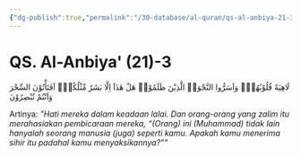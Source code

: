 ```yaml
---
{"dg-publish":true,"permalink":"/30-database/al-quran/qs-al-anbiya-21-3/"}
---
```



# QS. Al-Anbiya' (21)-3
لَاهِيَةً قُلُوْبُهُمْۗ وَاَسَرُّوا النَّجْوَىۖ الَّذِيْنَ ظَلَمُوْاۖ هَلْ هٰذَآ اِلَّا بَشَرٌ مِّثْلُكُمْۚ اَفَتَأْتُوْنَ السِّحْرَ وَاَنْتُمْ تُبْصِرُوْنَ 

Artinya: *"Hati mereka dalam keadaan lalai. Dan orang-orang yang zalim itu merahasiakan pembicaraan mereka, “(Orang) ini (Muhammad) tidak lain hanyalah seorang manusia (juga) seperti kamu. Apakah kamu menerima sihir itu padahal kamu menyaksikannya?”"*
